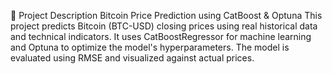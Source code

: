 📄 Project Description
Bitcoin Price Prediction using CatBoost & Optuna
This project predicts Bitcoin (BTC-USD) closing prices using real historical data and technical indicators. It uses CatBoostRegressor for machine learning and Optuna to optimize the model's hyperparameters. The model is evaluated using RMSE and visualized against actual prices.
